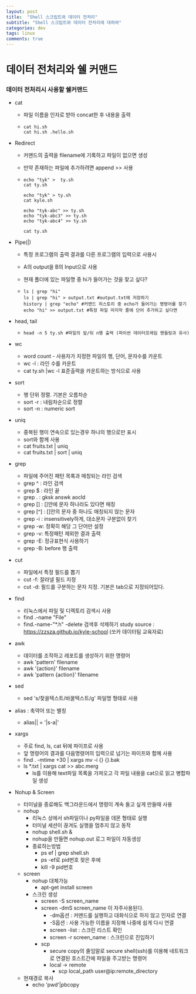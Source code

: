 ```yaml
---
layout: post
title:  "Shell 스크립트와 데이터 전처리"
subtitle: "Shell 스크립트와 데이터 전처리에 대하여"
categories: dev
tags: linux
comments: true
---
```

# 데이터 전처리와 쉘 커맨드
### 데이터 전처리시 사용할 쉘커맨드
- cat

  - 파일 이름을 인자로 받아 concat한 후 내용을 출력

  - ```shell
    cat hi.sh
    cat hi.sh .hello.sh
    ```

- Redirect

  - 커맨드의 출력을 filename에 기록하고 파일이 없으면 생성

  - 만약 존재하는 파일에 추가하려면 append >> 사용

  - ``` shell
    echo "tyk" >  ty.sh
    cat ty.sh
    
    echo "tyk" > ty.sh
    cat kyle.sh
    
    echo "tyk-abc" >> ty.sh
    echo "tyk-abc3" >> ty.sh
    echo "tyk-abc4" >> ty.sh
    
    cat ty.sh
    ```

    

- Pipe(|)

  - 특정 프로그램의 출력 결과를 다른 프로그램의 입력으로 사용시

  - A의 output을 B의 Input으로 사용

  - 현재 폴더에 있는 파일명 중 hi가 들어가는 것을 찾고 싶다?

  - ```shell
    ls | grep "hi"
    ls | grep "hi" > output.txt #output.txt에 저장하기
    history | grep "echo" #커맨드 히스토리 중 echo가 들어가는 명령어를 찾기
    echo "hi" >> output.txt #특정 파일 마지막 줄에 단어 추가하고 싶다면
    ```

- head, tail

  - ```
    head -n 5 ty.sh #파일의 앞/뒤 n행 출력 (파이썬 데이터프레임 핸들링과 유사)
    ```

- wc

  - word count - 사용자가 지정한 파일의 행, 단어, 문자수를 카운트
  - wc -l   : 라인 수를 카운트
  - cat ty.sh |wc -l    표준출력을 카운트하는 방식으로 사용

- sort

  - 행 단위 정렬. 기본은 오름차순
  - sort -r : 내림차순으로 정렬
  - sort -n : numeric sort

- uniq

  - 중복된 행이 연속으로 있는경우 하나의 행으로만 표시
  - sort와 함께 사용
  - cat fruits.txt | uniq
  - cat fruits.txt | sort | uniq 

- grep

  - 파일에 주어진 패턴 목록과 매칭되는 라인 검색
  - grep ^ : 라인 검색
  - grep $ : 라인 끝
  - grep . : gksk answk aocld
  - grep [] : []안에 문자 하나라도 있다면 매칭
  - grep [^] : []안의 문자 중 하나도 매칭되지 않는 문자
  - grep -i : insensitively하게, 대소문자 구분없이 찾기
  - grep -w: 정확히 해당 그 단어만 설정
  - grep -v: 특정패턴 제외한 결과 출력
  - grep -E: 정규표현식 사용하기
  - grep -B: before 행 출력

- cut

  - 파일에서 특정 필드를 뽑기
  - cut -f: 잘라낼 필드 지정
  - cut -d: 필드를 구분하는 문자 지정. 기본은 tab으로 지정되어있다.

- find

  - 리눅스에서 파일 및 디렉토리 검색시 사용
  - find .-name "File"
  - find.-name-"*.h" -delete   검색후 삭제하기
study source : https://zzsza.github.io/kyle-school (쏘카 데이터팀 교육자료)

- awk
  - 데이터를 조작하고 레포트를 생성하기 위한 명령어
  - awk 'pattern' filename
  - awk '{action}' filename
  - awk 'pattern {action}' filename

- sed
  
  - sed 's/찾을텍스트/바꿀텍스트/g' 파일명     형태로 사용
- alias : 축약어 또는 별칭
  
  - alias|| = '|s-a|'
- xargs
  - 주로 find, ls, cat 뒤에 파이프로 사용
  - 앞 명령어의 결과를 다음명령어의 입력으로 넘기는 파이프와 함께 사용
  - find . -mtime +30 | xargs mv -i {} {}.bak
  - ls *.txt | xargs cat >> abc.merg 
    - ls를 이용해 text파일 목록을 가져오고 각 파일 내용을 cat으로 읽고 병합파일 생성
- Nohup & Screen
  - 터미널을 종료해도 백그라운드에서 명령이 계속 돌고 싶게 만들때 사용
  - nohup
    - 리눅스 상에서 sh파일이나 py파일을 데몬 형태로 실행
    - 터미널 세션이 끊겨도 실행을 멈추지 않고 동작
    - nohup shell.sh &
    - nohup을 만들면 nohup.out 로그 파일이 자동생성
    - 종료하는방법 
      - ps ef | grep shell.sh
      - ps -ef로 pid번호 찾은 후에 
      - kill -9 pid번호
  - screen
    - nohup 대체가능 
      - apt-get install screen
    - 스크린 생성
      - screen -S screen_name
      - screen -dmS screen_name 이 자주사용된다.
        - -dm옵션 : 커맨드를 실행하고 대화식으로 하지 않고 인자로 연결
        - -S옵션 : 사용 가능한 이름을 지정해 나중에 쉽게 다시 연결
        - screen -list : 스크린 리스트 확인
        - screen -r screen_name : 스크린으로 진입하기
      - scp
        - secure copy의 줄임말로 secure shell(ssh)를 이용해 네트워크로 연결된 호스트간에 파일을 주고받는 명령어
        - local -> remote
          - scp local_path user@ip:remote_directory
  - 현재경로 복사
    - echo 'pwd'|pbcopy